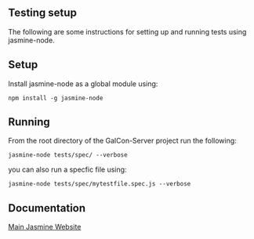 Testing setup
-----

The following are some instructions for setting up and running tests using jasmine-node.

Setup
-----

Install jasmine-node as a global module using:

`npm install -g jasmine-node`


Running
-----

From the root directory of the GalCon-Server project run the following:

`jasmine-node tests/spec/ --verbose`

you can also run a specfic file using:

`jasmine-node tests/spec/mytestfile.spec.js --verbose`


Documentation
-----

[Main Jasmine Website](http://pivotal.github.io/jasmine/)

